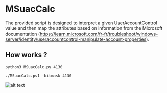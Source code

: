 # MSuacCalc

The provided script is designed to interpret a given UserAccountControl value and then map the attributes based on information from the Microsoft documentation (https://learn.microsoft.com/fr-fr/troubleshoot/windows-server/identity/useraccountcontrol-manipulate-account-properties).

## How works ?
```
python3 MSuacCalc.py 4130
```
```
./MSuacCalc.ps1 -bitmask 4130
```
![alt text](https://raw.githubusercontent.com/CobblePot59/ms-uac_calc/main/pictures/ms-uac_calc.png)

